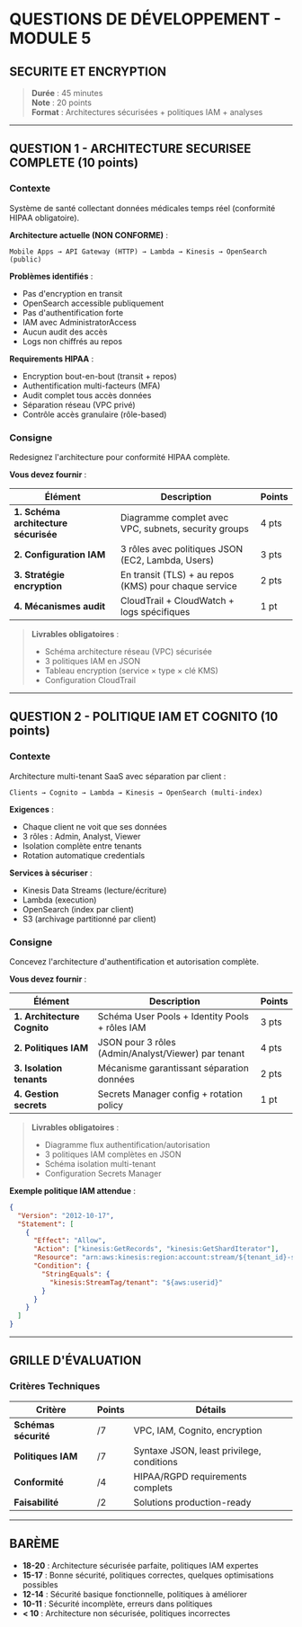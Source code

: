 # QUESTIONS DE DÉVELOPPEMENT - MODULE 5
## SECURITE ET ENCRYPTION

> **Durée** : 45 minutes  
> **Note** : 20 points  
> **Format** : Architectures sécurisées + politiques IAM + analyses

---

## QUESTION 1 - ARCHITECTURE SECURISEE COMPLETE (10 points)

### Contexte

Système de santé collectant données médicales temps réel (conformité HIPAA obligatoire).

**Architecture actuelle (NON CONFORME)** :
```
Mobile Apps → API Gateway (HTTP) → Lambda → Kinesis → OpenSearch (public)
```

**Problèmes identifiés** :
- Pas d'encryption en transit
- OpenSearch accessible publiquement
- Pas d'authentification forte
- IAM avec AdministratorAccess
- Aucun audit des accès
- Logs non chiffrés au repos

**Requirements HIPAA** :
- Encryption bout-en-bout (transit + repos)
- Authentification multi-facteurs (MFA)
- Audit complet tous accès données
- Séparation réseau (VPC privé)
- Contrôle accès granulaire (rôle-based)

### Consigne

Redesignez l'architecture pour conformité HIPAA complète.

**Vous devez fournir** :

| Élément | Description | Points |
|---------|-------------|--------|
| **1. Schéma architecture sécurisée** | Diagramme complet avec VPC, subnets, security groups | 4 pts |
| **2. Configuration IAM** | 3 rôles avec politiques JSON (EC2, Lambda, Users) | 3 pts |
| **3. Stratégie encryption** | En transit (TLS) + au repos (KMS) pour chaque service | 2 pts |
| **4. Mécanismes audit** | CloudTrail + CloudWatch + logs spécifiques | 1 pt |

> **Livrables obligatoires** :  
> - Schéma architecture réseau (VPC) sécurisée  
> - 3 politiques IAM en JSON  
> - Tableau encryption (service × type × clé KMS)  
> - Configuration CloudTrail

---

## QUESTION 2 - POLITIQUE IAM ET COGNITO (10 points)

### Contexte

Architecture multi-tenant SaaS avec séparation par client :

```
Clients → Cognito → Lambda → Kinesis → OpenSearch (multi-index)
```

**Exigences** :
- Chaque client ne voit que ses données
- 3 rôles : Admin, Analyst, Viewer
- Isolation complète entre tenants
- Rotation automatique credentials

**Services à sécuriser** :
- Kinesis Data Streams (lecture/écriture)
- Lambda (execution)
- OpenSearch (index par client)
- S3 (archivage partitionné par client)

### Consigne

Concevez l'architecture d'authentification et autorisation complète.

**Vous devez fournir** :

| Élément | Description | Points |
|---------|-------------|--------|
| **1. Architecture Cognito** | Schéma User Pools + Identity Pools + rôles IAM | 3 pts |
| **2. Politiques IAM** | JSON pour 3 rôles (Admin/Analyst/Viewer) par tenant | 4 pts |
| **3. Isolation tenants** | Mécanisme garantissant séparation données | 2 pts |
| **4. Gestion secrets** | Secrets Manager config + rotation policy | 1 pt |

> **Livrables obligatoires** :  
> - Diagramme flux authentification/autorisation  
> - 3 politiques IAM complètes en JSON  
> - Schéma isolation multi-tenant  
> - Configuration Secrets Manager

**Exemple politique IAM attendue** :
```json
{
  "Version": "2012-10-17",
  "Statement": [
    {
      "Effect": "Allow",
      "Action": ["kinesis:GetRecords", "kinesis:GetShardIterator"],
      "Resource": "arn:aws:kinesis:region:account:stream/${tenant_id}-stream",
      "Condition": {
        "StringEquals": {
          "kinesis:StreamTag/tenant": "${aws:userid}"
        }
      }
    }
  ]
}
```

---

## GRILLE D'ÉVALUATION

### Critères Techniques

| Critère | Points | Détails |
|---------|--------|---------|
| **Schémas sécurité** | /7 | VPC, IAM, Cognito, encryption |
| **Politiques IAM** | /7 | Syntaxe JSON, least privilege, conditions |
| **Conformité** | /4 | HIPAA/RGPD requirements complets |
| **Faisabilité** | /2 | Solutions production-ready |

---

## BARÈME

- **18-20** : Architecture sécurisée parfaite, politiques IAM expertes
- **15-17** : Bonne sécurité, politiques correctes, quelques optimisations possibles
- **12-14** : Sécurité basique fonctionnelle, politiques à améliorer
- **10-11** : Sécurité incomplète, erreurs dans politiques
- **< 10** : Architecture non sécurisée, politiques incorrectes


